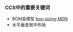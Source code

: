 ### CCS中的重要关键词

- BOM盒模型 [box-sizing MDN](https://developer.mozilla.org/zh-CN/docs/Web/CSS/box-sizing) 
- 水平垂直居中布局